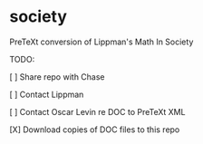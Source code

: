 # society
PreTeXt conversion of Lippman's Math In Society

TODO:

[ ] Share repo with Chase

[ ] Contact Lippman

[ ] Contact Oscar Levin re DOC to PreTeXt XML

[X] Download copies of DOC files to this repo